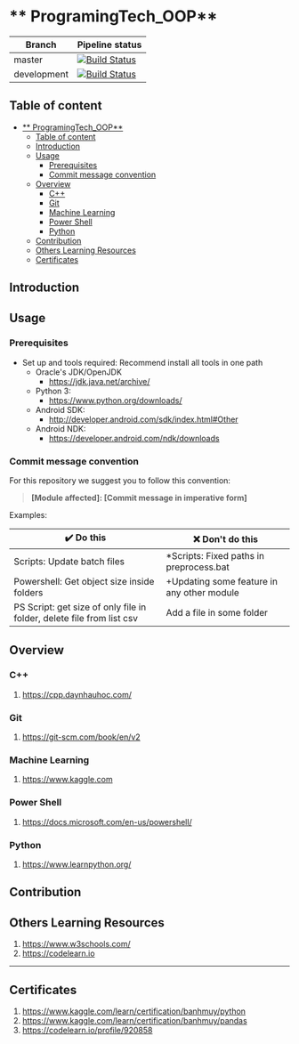 ** ProgramingTech_OOP**
======================================================================

| **Branch**  | **Pipeline status**                                                                                                                  |
| ----------- | ------------------------------------------------------------------------------------------------------------------------------------ |
| master      | [![Build Status](https://travis-ci.com/banhmuy/ProgramingTech.svg?branch=master)](https://travis-ci.com/banhmuy/ProgramingTech)      |
| development | [![Build Status](https://travis-ci.com/banhmuy/ProgramingTech.svg?branch=development)](https://travis-ci.com/banhmuy/ProgramingTech) |

## Table of content
- [** ProgramingTech_OOP**](#-programingtech_oop)
  - [Table of content](#table-of-content)
  - [Introduction](#introduction)
  - [Usage](#usage)
    - [Prerequisites](#prerequisites)
    - [Commit message convention](#commit-message-convention)
  - [Overview](#overview)
    - [C++](#c)
    - [Git](#git)
    - [Machine Learning](#machine-learning)
    - [Power Shell](#power-shell)
    - [Python](#python)
  - [Contribution](#contribution)
  - [Others Learning Resources](#others-learning-resources)
  - [Certificates](#certificates)

## Introduction

## Usage
### Prerequisites
- Set up and tools required: Recommend install all tools in one path
    * Oracle's JDK/OpenJDK
	    * https://jdk.java.net/archive/
    * Python 3:
		* https://www.python.org/downloads/
    * Android SDK:
		* http://developer.android.com/sdk/index.html#Other
    * Android NDK:
		* https://developer.android.com/ndk/downloads

### Commit message convention

For this repository we suggest you to follow this convention:
> **[Module affected]: [Commit message in imperative form]**

 Examples:

| :heavy_check_mark: Do this                                            | :x: Don't do this                          |
| --------------------------------------------------------------------- | ------------------------------------------ |
| Scripts: Update batch files                                           | *Scripts: Fixed paths in preprocess.bat    |
| Powershell: Get object size inside folders                            | +Updating some feature in any other module |
| PS Script: get size of only file in folder, delete file from list csv | Add a file in some folder                  |

## Overview
### C++
1. https://cpp.daynhauhoc.com/
### Git
1. https://git-scm.com/book/en/v2
### Machine Learning
1. https://www.kaggle.com
### Power Shell
1. https://docs.microsoft.com/en-us/powershell/
### Python
1. https://www.learnpython.org/
## Contribution

## Others Learning Resources
1. https://www.w3schools.com/
2. https://codelearn.io


------------------------------------------------------------------
## Certificates
1. https://www.kaggle.com/learn/certification/banhmuy/python
2. https://www.kaggle.com/learn/certification/banhmuy/pandas
3. https://codelearn.io/profile/920858
